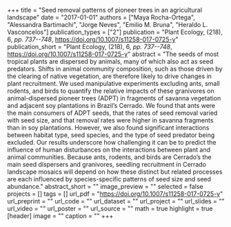 +++
title = "Seed removal patterns of pioneer trees in an agricultural landscape"
date = "2017-01-01"
authors = ["Maya Rocha-Ortega", "Alessandra Bartimachi", "Jorge Neves", "Emilio M. Bruna", "Heraldo L. Vasconcelos"]
publication_types = ["2"]
publication = "Plant Ecology, (218), 6, _pp. 737--748_, https://doi.org/10.1007/s11258-017-0725-y"
publication_short = "Plant Ecology, (218), 6, _pp. 737--748_, https://doi.org/10.1007/s11258-017-0725-y"
abstract = "The seeds of most tropical plants are dispersed by animals, many of which also act as seed predators. Shifts in animal community composition, such as those driven by the clearing of native vegetation, are therefore likely to drive changes in plant recruitment. We used manipulative experiments excluding ants, small rodents, and birds to quantify the relative impacts of these granivores on animal-dispersed pioneer trees (ADPT) in fragments of savanna vegetation and adjacent soy plantations in Brazil’s Cerrado. We found that ants were the main consumers of ADPT seeds, that the rates of seed removal varied with seed size, and that removal rates were higher in savanna fragments than in soy plantations. However, we also found significant interactions between habitat type, seed species, and the type of seed predator being excluded. Our results underscore how challenging it can be to predict the influence of human disturbances on the interactions between plant and animal communities. Because ants, rodents, and birds are Cerrado’s the main seed dispersers and granivores, seedling recruitment in Cerrado landscape mosaics will depend on how these distinct but related processes are each influenced by species-specific patterns of seed size and seed abundance."
abstract_short = ""
image_preview = ""
selected = false
projects = []
tags = []
url_pdf = "https://doi.org/10.1007/s11258-017-0725-y"
url_preprint = ""
url_code = ""
url_dataset = ""
url_project = ""
url_slides = ""
url_video = ""
url_poster = ""
url_source = ""
math = true
highlight = true
[header]
image = ""
caption = ""
+++
